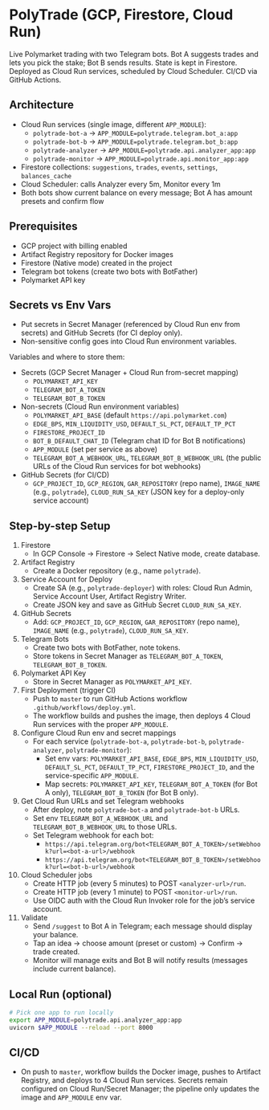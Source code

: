 # PolyTrade (GCP, Firestore, Cloud Run)

Live Polymarket trading with two Telegram bots. Bot A suggests trades and lets you pick the stake; Bot B sends results. State is kept in Firestore. Deployed as Cloud Run services, scheduled by Cloud Scheduler. CI/CD via GitHub Actions.

## Architecture
- Cloud Run services (single image, different `APP_MODULE`):
  - `polytrade-bot-a` → `APP_MODULE=polytrade.telegram.bot_a:app`
  - `polytrade-bot-b` → `APP_MODULE=polytrade.telegram.bot_b:app`
  - `polytrade-analyzer` → `APP_MODULE=polytrade.api.analyzer_app:app`
  - `polytrade-monitor` → `APP_MODULE=polytrade.api.monitor_app:app`
- Firestore collections: `suggestions`, `trades`, `events`, `settings`, `balances_cache`
- Cloud Scheduler: calls Analyzer every 5m, Monitor every 1m
- Both bots show current balance on every message; Bot A has amount presets and confirm flow

## Prerequisites
- GCP project with billing enabled
- Artifact Registry repository for Docker images
- Firestore (Native mode) created in the project
- Telegram bot tokens (create two bots with BotFather)
- Polymarket API key

## Secrets vs Env Vars
- Put secrets in Secret Manager (referenced by Cloud Run env from secrets) and GitHub Secrets (for CI deploy only).
- Non-sensitive config goes into Cloud Run environment variables.

Variables and where to store them:
- Secrets (GCP Secret Manager + Cloud Run from-secret mapping)
  - `POLYMARKET_API_KEY`
  - `TELEGRAM_BOT_A_TOKEN`
  - `TELEGRAM_BOT_B_TOKEN`
- Non-secrets (Cloud Run environment variables)
  - `POLYMARKET_API_BASE` (default `https://api.polymarket.com`)
  - `EDGE_BPS`, `MIN_LIQUIDITY_USD`, `DEFAULT_SL_PCT`, `DEFAULT_TP_PCT`
  - `FIRESTORE_PROJECT_ID`
  - `BOT_B_DEFAULT_CHAT_ID` (Telegram chat ID for Bot B notifications)
  - `APP_MODULE` (set per service as above)
  - `TELEGRAM_BOT_A_WEBHOOK_URL`, `TELEGRAM_BOT_B_WEBHOOK_URL` (the public URLs of the Cloud Run services for bot webhooks)
- GitHub Secrets (for CI/CD)
  - `GCP_PROJECT_ID`, `GCP_REGION`, `GAR_REPOSITORY` (repo name), `IMAGE_NAME` (e.g., `polytrade`), `CLOUD_RUN_SA_KEY` (JSON key for a deploy-only service account)

## Step-by-step Setup
1) Firestore
   - In GCP Console → Firestore → Select Native mode, create database.
2) Artifact Registry
   - Create a Docker repository (e.g., name `polytrade`).
3) Service Account for Deploy
   - Create SA (e.g., `polytrade-deployer`) with roles: Cloud Run Admin, Service Account User, Artifact Registry Writer.
   - Create JSON key and save as GitHub Secret `CLOUD_RUN_SA_KEY`.
4) GitHub Secrets
   - Add: `GCP_PROJECT_ID`, `GCP_REGION`, `GAR_REPOSITORY` (repo name), `IMAGE_NAME` (e.g., `polytrade`), `CLOUD_RUN_SA_KEY`.
5) Telegram Bots
   - Create two bots with BotFather, note tokens.
   - Store tokens in Secret Manager as `TELEGRAM_BOT_A_TOKEN`, `TELEGRAM_BOT_B_TOKEN`.
6) Polymarket API Key
   - Store in Secret Manager as `POLYMARKET_API_KEY`.
7) First Deployment (trigger CI)
   - Push to `master` to run GitHub Actions workflow `.github/workflows/deploy.yml`.
   - The workflow builds and pushes the image, then deploys 4 Cloud Run services with the proper `APP_MODULE`.
8) Configure Cloud Run env and secret mappings
   - For each service (`polytrade-bot-a`, `polytrade-bot-b`, `polytrade-analyzer`, `polytrade-monitor`):
     - Set env vars: `POLYMARKET_API_BASE`, `EDGE_BPS`, `MIN_LIQUIDITY_USD`, `DEFAULT_SL_PCT`, `DEFAULT_TP_PCT`, `FIRESTORE_PROJECT_ID`, and the service-specific `APP_MODULE`.
     - Map secrets: `POLYMARKET_API_KEY`, `TELEGRAM_BOT_A_TOKEN` (for Bot A only), `TELEGRAM_BOT_B_TOKEN` (for Bot B only).
9) Get Cloud Run URLs and set Telegram webhooks
   - After deploy, note `polytrade-bot-a` and `polytrade-bot-b` URLs.
   - Set env `TELEGRAM_BOT_A_WEBHOOK_URL` and `TELEGRAM_BOT_B_WEBHOOK_URL` to those URLs.
   - Set Telegram webhook for each bot:
     - `https://api.telegram.org/bot<TELEGRAM_BOT_A_TOKEN>/setWebhook?url=<bot-a-url>/webhook`
     - `https://api.telegram.org/bot<TELEGRAM_BOT_B_TOKEN>/setWebhook?url=<bot-b-url>/webhook`
10) Cloud Scheduler jobs
    - Create HTTP job (every 5 minutes) to POST `<analyzer-url>/run`.
    - Create HTTP job (every 1 minute) to POST `<monitor-url>/run`.
    - Use OIDC auth with the Cloud Run Invoker role for the job’s service account.
11) Validate
    - Send `/suggest` to Bot A in Telegram; each message should display your balance.
    - Tap an idea → choose amount (preset or custom) → Confirm → trade created.
    - Monitor will manage exits and Bot B will notify results (messages include current balance).

## Local Run (optional)
```bash
# Pick one app to run locally
export APP_MODULE=polytrade.api.analyzer_app:app
uvicorn $APP_MODULE --reload --port 8000
```

## CI/CD
- On push to `master`, workflow builds the Docker image, pushes to Artifact Registry, and deploys to 4 Cloud Run services. Secrets remain configured on Cloud Run/Secret Manager; the pipeline only updates the image and `APP_MODULE` env var.
